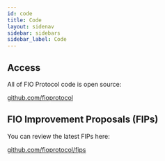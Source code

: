 ```yaml
---
id: code
title: Code
layout: sidenav
sidebar: sidebars
sidebar_label: Code
---
```


## Access

All of FIO Protocol code is open source:

[github.com/fioprotocol](https://github.com/fioprotocol)

## FIO Improvement Proposals (FIPs)

You can review the latest FIPs here:

[github.com/fioprotocol/fips](https://github.com/fioprotocol/fips)

